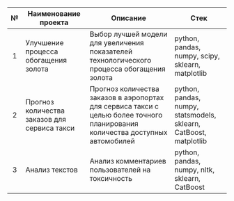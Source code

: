 | № | Наименование проекта |Описание                       | Стек                           |
|:-:|----------------------|-------------------------------|--------------------------------|
| 1 | Улучшение процесса обогащения золота | Выбор лучшей модели для увеличения показателей технологического процесса обогащения золота | python, pandas, numpy, scipy, sklearn, matplotlib |
| 2 | Прогноз количества заказов для сервиса такси |Прогноз количества заказов в аэропортах для сервиса такси с целью более точного планирования количества доступных автомобилей| python, pandas, numpy, statsmodels, sklearn, CatBoost, matplotlib |
| 3 | Анализ текстов |Анализ комментариев пользователей на токсичность | python, pandas, numpy, nltk, sklearn, CatBoost |